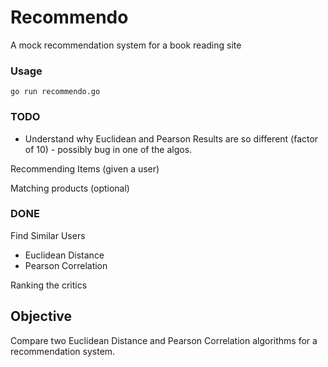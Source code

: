 # Recommendo

A mock recommendation system for a book reading site

### Usage

```go run recommendo.go```

### TODO

- Understand why Euclidean and Pearson Results are so different (factor of 10) - possibly bug in one of the algos.

Recommending Items (given a user)

Matching products (optional)

### DONE

Find Similar Users
- Euclidean Distance
- Pearson Correlation

Ranking the critics

## Objective

Compare two Euclidean Distance and Pearson Correlation algorithms for a recommendation system.